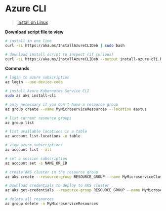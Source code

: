# Azure CLI

> [Install on Linux](https://learn.microsoft.com/en-us/cli/azure/install-azure-cli-linux?view=azure-cli-latest&pivots=apt)

**Download script file to view**

```bash
# install in one line
curl -sL https://aka.ms/InstallAzureCLIDeb | sudo bash

# download install script to inspect (if curious)
curl -sL https://aka.ms/InstallAzureCLIDeb --output install-azure-cli.bash
```

**Commands**  

```bash
# login to azure subscription
az login --use-device-code

# install Azure Kubernetes Service CLI
sudo az aks install-cli

# only necessary if you don't have a resource group
az group create --name MyMicroserviceResources --location eastus

# list current resource groups
az group list

# list available locations in a table
az account list-locations -o table

# view azure subscriptions
az account list --all

# set a session subscription
az account set -s NAME_OR_ID

# create AKS cluster in the resource group
az aks create --resource-group RESOURCE_GROUP --name MyMicroserviceCluster --node-count 1 --enable-addons http_application_routing --generate-ssh-keys

# Download credentials to deploy to AKS cluster
az aks get-credentials --resource-group RESOURCE_GROUP --name MyMicroserviceCluster

# delete all resources
az group delete -n MyMicroserviceResources
```